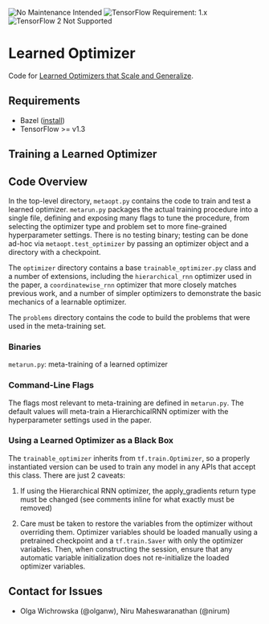 ![No Maintenance Intended](https://img.shields.io/badge/No%20Maintenance%20Intended-%E2%9C%95-red.svg)
![TensorFlow Requirement: 1.x](https://img.shields.io/badge/TensorFlow%20Requirement-1.x-brightgreen)
![TensorFlow 2 Not Supported](https://img.shields.io/badge/TensorFlow%202%20Not%20Supported-%E2%9C%95-red.svg)

# Learned Optimizer

Code for [Learned Optimizers that Scale and Generalize](https://arxiv.org/abs/1703.04813).

## Requirements

* Bazel ([install](https://bazel.build/versions/master/docs/install.html))
* TensorFlow >= v1.3

## Training a Learned Optimizer

## Code Overview
In the top-level directory, ```metaopt.py``` contains the code to train and test a learned optimizer. ```metarun.py``` packages the actual training procedure into a
single file, defining and exposing many flags to tune the procedure, from selecting the optimizer type and problem set to more fine-grained hyperparameter settings.
There is no testing binary; testing can be done ad-hoc via ```metaopt.test_optimizer``` by passing an optimizer object and a directory with a checkpoint.

The ```optimizer``` directory contains a base ```trainable_optimizer.py``` class and a number of extensions, including the ```hierarchical_rnn``` optimizer used in
the paper, a ```coordinatewise_rnn``` optimizer that more closely matches previous work, and a number of simpler optimizers to demonstrate the basic mechanics of
a learnable optimizer.

The ```problems``` directory contains the code to build the problems that were used in the meta-training set.

### Binaries
```metarun.py```: meta-training of a learned optimizer

### Command-Line Flags
The flags most relevant to meta-training are defined in ```metarun.py```. The default values will meta-train a HierarchicalRNN optimizer with the hyperparameter
settings used in the paper.

### Using a Learned Optimizer as a Black Box
The ```trainable_optimizer``` inherits from ```tf.train.Optimizer```, so a properly instantiated version can be used to train any model in any APIs that accept
this class. There are just 2 caveats:

1. If using the Hierarchical RNN optimizer, the apply_gradients return type must be changed (see comments inline for what exactly must be removed)

2. Care must be taken to restore the variables from the optimizer without overriding them. Optimizer variables should be loaded manually using a pretrained checkpoint
and a ```tf.train.Saver``` with only the optimizer variables. Then, when constructing the session, ensure that any automatic variable initialization does not
re-initialize the loaded optimizer variables.

## Contact for Issues

* Olga Wichrowska (@olganw), Niru Maheswaranathan (@nirum)
